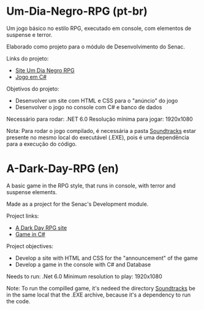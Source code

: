 # Um-Dia-Negro-RPG (pt-br)

Um jogo básico no estilo RPG, executado em console, com elementos de suspense e terror.

Elaborado como projeto para o módulo de Desenvolvimento do Senac.

Links do projeto:
- [Site Um Dia Negro RPG](https://github.com/AriiiAlves/Um-Dia-Negro-RPG/tree/master/Site%20Um%20Dia%20Negro%20RPG)
- [Jogo em C#](https://github.com/AriiiAlves/Um-Dia-Negro-RPG/tree/master/Projeto%20rpg)

Objetivos do projeto:
- Desenvolver um site com HTML e CSS para o "anúncio" do jogo
- Desenvolver o jogo no console com C# e banco de dados

Necessário para rodar: .NET 6.0
Resolução mínima para jogar: 1920x1080

Nota: Para rodar o jogo compilado, é necessária a pasta [Soundtracks](https://github.com/AriiiAlves/Um-Dia-Negro-RPG/tree/master/Projeto%20rpg/Soundtrack) estar presente no mesmo local do executável (.EXE), pois é uma dependência para a execução do código.

# A-Dark-Day-RPG (en)

A basic game in the RPG style, that runs in console, with terror and suspense elements.

Made as a project for the Senac's Development module.

Project links:
- [A Dark Day RPG site](https://github.com/AriiiAlves/Um-Dia-Negro-RPG/tree/master/Site%20Um%20Dia%20Negro%20RPG)
- [Game in C#](https://github.com/AriiiAlves/Um-Dia-Negro-RPG/tree/master/Projeto%20rpg)

Project objectives:
- Develop a site with HTML and CSS for the "announcement" of the game
- Develop a game in the console with C# and Database

Needs to run: .Net 6.0
Minimum resolution to play: 1920x1080

Note: To run the compilled game, it's nedeed the directory [Soundtracks](https://github.com/AriiiAlves/Um-Dia-Negro-RPG/tree/master/Projeto%20rpg/Soundtrack) be in the same local that the .EXE archive, because it's a dependency to run the code.
